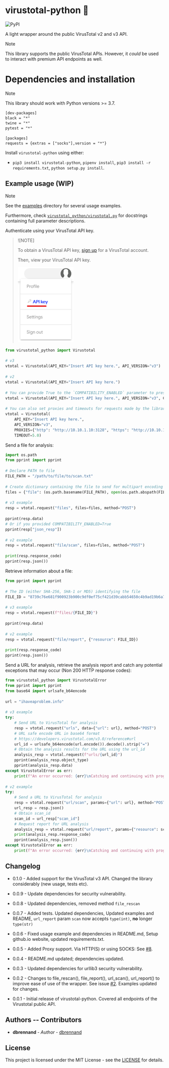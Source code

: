 # virustotal-python 🐍
![PyPI](https://img.shields.io/pypi/v/virustotal-python.svg?style=flat-square)

A light wrapper around the public VirusTotal v2 and v3 API.

> [!NOTE]
>
> This library supports the public VirusTotal APIs. However, it *could* be used to interact with premium API endpoints as well.

# Dependencies and installation

> [!NOTE]
>
> This library should work with Python versions >= 3.7.

```
[dev-packages]
black = "*"
twine = "*"
pytest = "*"

[packages]
requests = {extras = ["socks"],version = "*"}
```

Install `virustotal-python` using either:
* `pip3 install virustotal-python`, `pipenv install`, `pip3 install -r requirements.txt`, `python setup.py install`.

## Example usage (WIP)

> [!NOTE]
>
> See the [examples](examples) directory for several usage examples.
>
> Furthermore, check [`virustotal_python/virustotal.py`](virustotal_python/virustotal.py) for docstrings containing full parameter descriptions.

Authenticate using your VirusTotal API key.

> ![NOTE]
>
> To obtain a VirusTotal API key, [sign up](https://www.virustotal.com/gui/join-us) for a VirusTotal account.
>
> Then, view your VirusTotal API key.
>
> ![VirusTotal view API key](images/APIKey.png)

```python
from virustotal_python import Virustotal

# v3
vtotal = Virustotal(API_KEY="Insert API key here.", API_VERSION="v3")

# v2
vtotal = Virustotal(API_KEY="Insert API key here.")

# You can provide True to the `COMPATIBILITY_ENABLED` parameter to preserve the old response format of previous virustotal-python versions prior to 0.1.0
vtotal = Virustotal(API_KEY="Insert API key here.", API_VERSION="v3", COMPATIBILITY_ENABLED=True)

# You can also set proxies and timeouts for requests made by the library
vtotal = Virustotal(
    API_KEY="Insert API key here.",
    API_VERSION="v3",
    PROXIES={"http": "http://10.10.1.10:3128", "https": "http://10.10.1.10:1080"},
    TIMEOUT=5.0)
```

Send a file for analysis:

```python
import os.path
from pprint import pprint

# Declare PATH to file
FILE_PATH = "/path/to/file/to/scan.txt"

# Create dictionary containing the file to send for multipart encoding upload
files = {"file": (os.path.basename(FILE_PATH), open(os.path.abspath(FILE_PATH), "rb"))}

# v3 example
resp = vtotal.request("files", files=files, method="POST")

pprint(resp.data)
# Or if you provided COMPATIBILITY_ENABLED=True
pprint(resp["json_resp"])

# v2 example
resp = vtotal.request("file/scan", files=files, method="POST")

print(resp.response_code)
pprint(resp.json())
```

Retrieve information about a file:

```python
from pprint import pprint

# The ID (either SHA-256, SHA-1 or MD5) identifying the file
FILE_ID = "8739c76e681f900923b900c9df0ef75cf421d39cabb54650c4b9ad19b6a76d85"

# v3 example
resp = vtotal.request(f"files/{FILE_ID}")

pprint(resp.data)

# v2 example
resp = vtotal.request("file/report", {"resource": FILE_ID})

print(resp.response_code)
pprint(resp.json())
```

Send a URL for analysis, retrieve the analysis report and catch any potential exceptions that may occur (Non 200 HTTP response codes):

```python
from virustotal_python import VirustotalError
from pprint import pprint
from base64 import urlsafe_b64encode

url = "ihaveaproblem.info"

# v3 example
try:
    # Send URL to VirusTotal for analysis
    resp = vtotal.request("urls", data={"url": url}, method="POST")
    # URL safe encode URL in base64 format
    # https://developers.virustotal.com/v3.0/reference#url
    url_id = urlsafe_b64encode(url.encode()).decode().strip("=")
    # Obtain the analysis results for the URL using the url_id
    analysis_resp = vtotal.request(f"urls/{url_id}")
    pprint(analysis_resp.object_type)
    pprint(analysis_resp.data)
except VirustotalError as err:
    print(f"An error occurred: {err}\nCatching and continuing with program.")

# v2 example
try:
    # Send a URL to VirusTotal for analysis
    resp = vtotal.request("url/scan", params={"url": url}, method="POST")
    url_resp = resp.json()
    # Obtain scan_id
    scan_id = url_resp["scan_id"]
    # Request report for URL analysis
    analysis_resp = vtotal.request("url/report", params={"resource": scan_id})
    print(analysis_resp.response_code)
    pprint(analysis_resp.json())
except VirustotalError as err:
    print(f"An error occurred: {err}\nCatching and continuing with program.")
```

## Changelog

* 0.1.0 - Added support for the VirusTotal v3 API. Changed the library considerably (new usage, tests etc).

* 0.0.9 - Update dependencies for security vulnerability.

* 0.0.8 - Updated dependencies, removed method `file_rescan`

* 0.0.7 - Added tests. Updated dependencies, Updated examples and README, `url_report` param `scan` now accepts `type(int)`, **no** longer `type(str)`

* 0.0.6 - Fixed usage example and dependencies in README.md, Setup github.io website, updated requirements.txt.

* 0.0.5 - Added Proxy support. Via HTTP(S) or using SOCKS: See [#8](https://github.com/dbrennand/virustotal-python/pull/8).

* 0.0.4 - README.md updated; dependencies updated.

* 0.0.3 - Updated dependencies for urllib3 security vulnerability.

* 0.0.2 - Changes to file_rescan(), file_report(), url_scan(), url_report() to improve ease of use of the wrapper. See issue [#2](https://github.com/dbrennand/virustotal-python/issues/2). Examples updated for changes.

* 0.0.1 - Initial release of virustotal-python. Covered all endpoints of the Virustotal public API.

## Authors -- Contributors

* **dbrennand** - *Author* - [dbrennand](https://github.com/dbrennand)

## License
This project is licensed under the MIT License - see the [LICENSE](LICENSE) for details.
